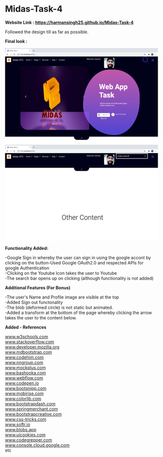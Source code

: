 # Midas-Task-4

**Website Link : https://harmansingh25.github.io/Midas-Task-4**

Followed the design till as far as possible.

**Final look :**

  ![alt text](https://github.com/harmansingh25/Midas-Task-4/blob/main/final1.png?raw=true)
  ![alt text](https://github.com/harmansingh25/Midas-Task-4/blob/main/final3.png?raw=true)


**Functionality Added:**

  -Google Sign in whereby the user can sign in using the google accont by clicking on the button-Used Google OAuth2.0 and respected APIs for google Authentication\
  -Clicking on the Youtube Icon takes the user to Youtube\
  -The search bar opens up on clicking (although functionality is not added)

**Additional Features (For Bonus)**

  -The user's Name and Profile image are visible at the top\
  -Added Sign out functonality\
  -The blob (deformed circle) is not static but animated.\
  -Added a transform at the bottom of the page whereby clicking the arrow takes the user to the content below.
  
**Added - References**

www.w3schools.com \
www.stackoverflow.com \
www.developer.mozilla.org \
www.mdbootstrap.com \
www.codehim.com \
www.nngroup.com \
www.mockplus.com \
www.bashooka.com \
www.webflow.com \
www.codepen.io \
www.bootsnipp.com \
www.mobirise.com \
www.colorlib.com \
www.bootstrapdash.com \
www.springmerchant.com \
www.bootstrapcreative.com \
www.css-tricks.com \
www.softr.io \
www.blobs.app \
www.uicookies.com \
www.codegrepper.com \
www.console.cloud.google.com \
etc



